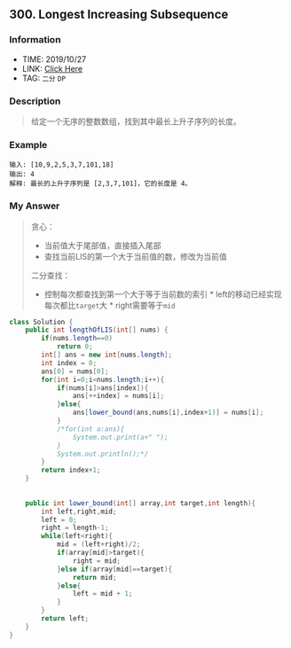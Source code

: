 ## 300. Longest Increasing Subsequence

### Information
* TIME: 2019/10/27
* LINK: [Click Here](https://leetcode-cn.com/problems/longest-increasing-subsequence/)
* TAG: `二分` `DP`

### Description
> 给定一个无序的整数数组，找到其中最长上升子序列的长度。

### Example
```text
输入: [10,9,2,5,3,7,101,18]
输出: 4 
解释: 最长的上升子序列是 [2,3,7,101]，它的长度是 4。
```

### My Answer
> 贪心：
> * 当前值大于尾部值，直接插入尾部
> * 查找当前LIS的第一个大于当前值的数，修改为当前值
> 
> 二分查找：
> * 控制每次都查找到第一个大于等于当前数的索引
>       * left的移动已经实现每次都比`target`大
>       * right需要等于`mid`
```java
class Solution {
    public int lengthOfLIS(int[] nums) {
        if(nums.length==0)
            return 0;
        int[] ans = new int[nums.length];
        int index = 0;
        ans[0] = nums[0];
        for(int i=0;i<nums.length;i++){
            if(nums[i]>ans[index]){
                ans[++index] = nums[i];
            }else{
                ans[lower_bound(ans,nums[i],index+1)] = nums[i];  
            }
            /*for(int a:ans){
                System.out.print(a+" ");
            }
            System.out.println();*/
        }
        return index+1;
    }
    
    
    public int lower_bound(int[] array,int target,int length){
        int left,right,mid;
        left = 0;
        right = length-1;
        while(left<right){
            mid = (left+right)/2;
            if(array[mid]>target){
                right = mid;
            }else if(array[mid]==target){
                return mid;   
            }else{
                left = mid + 1;
            }
        }
        return left;
    }
}
```

